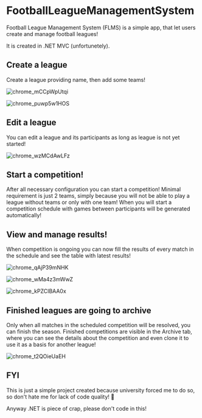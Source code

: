 # FootballLeagueManagementSystem

Football League Management System (FLMS) is a simple app, that let users create and manage football leagues! 

It is created in .NET MVC (unfortunetely).

## Create a league

Create a league providing name, then add some teams!

![chrome_mCCpWpUtqi](https://user-images.githubusercontent.com/63170610/172017991-b0548414-b868-48aa-add3-9d316eeac27c.png)

![chrome_puwp5w1HOS](https://user-images.githubusercontent.com/63170610/172017998-ef61fdf5-f42c-4e4b-8b5c-be35011a59f2.png)

## Edit a league

You can edit a league and its participants as long as league is not yet started!

![chrome_wzMCdAwLFz](https://user-images.githubusercontent.com/63170610/172018029-5fb207f3-17d9-4413-b592-8a89c3d14072.png)

## Start a competition!

After all necessary configuration you can start a competition! Minimal requirement is just 2 teams, simply because you will not be able to play a league without teams or only with one team! When you will start a competition schedule with games between participants will be generated automatically!

## View and manage results!

When competition is ongoing you can now fill the results of every match in the schedule and see the table with latest results! 

![chrome_qAjP39mNHK](https://user-images.githubusercontent.com/63170610/172018117-96a9f0df-2398-4c86-a62f-809547c75eba.png)

![chrome_wMa4z3mWwZ](https://user-images.githubusercontent.com/63170610/172018121-af92adaf-3c5e-4cdb-a8ce-1f6509611a84.png)

![chrome_kPZCIBAA0x](https://user-images.githubusercontent.com/63170610/172018150-66ce2fac-b892-4384-a24e-f4d8e7c5bf03.png)

## Finished leagues are going to archive

Only when all matches in the scheduled competition will be resolved, you can finish the season. Finished competitions are visible in the Archive tab, where you can see the details about the competition and even clone it to use it as a basis for another league!

![chrome_t2QOieUaEH](https://user-images.githubusercontent.com/63170610/172018188-2e2790d5-4414-4336-942d-b968bb28f5b8.png)

## FYI

This is just a simple project created because university forced me to do so, so don't hate me for lack of code quality! 🥰

Anyway .NET is piece of crap, please don't code in this!


